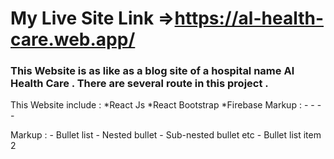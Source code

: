 My Live Site Link =>https://al-health-care.web.app/
=====================================================
### This Website is as like as a blog site of a hospital name Al Health Care . There are several route in this project . ###


This Website include : *React Js
                     *React Bootstrap
                     *Firebase
Markup :  - - - -

 Markup : - Bullet list
              - Nested bullet
                  - Sub-nested bullet etc
          - Bullet list item 2  